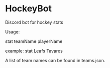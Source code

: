 # HockeyBot
Discord bot for hockey stats


Usage:

stat teamName playerName

example: 
stat Leafs Tavares
  
A list of team names can be found in teams.json.

   
